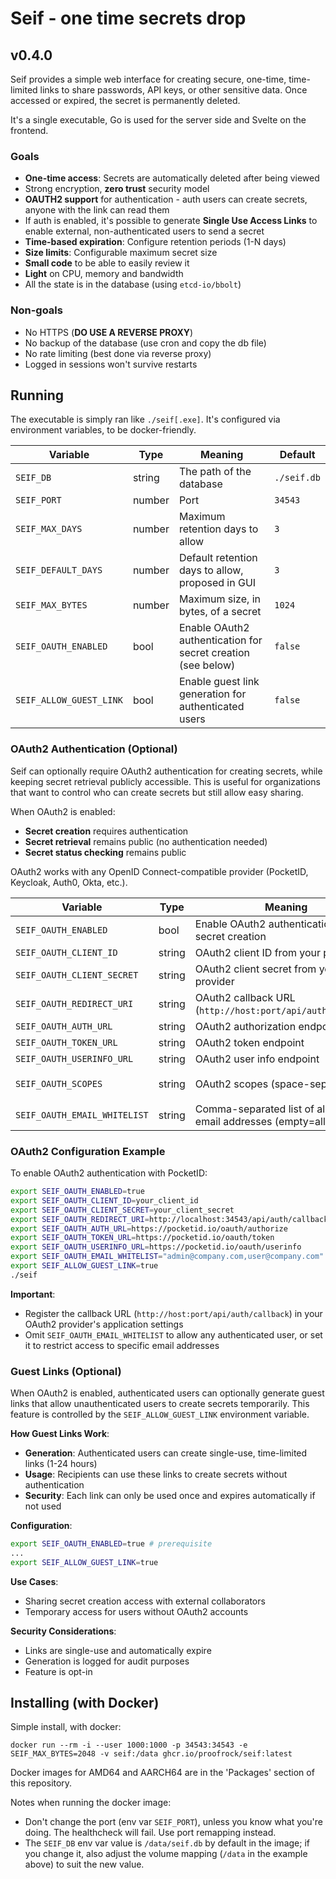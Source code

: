 # Seif - one time secrets drop

## v0.4.0

Seif provides a simple web interface for creating secure, one-time, time-limited links to share passwords, API keys, or other sensitive data. Once accessed or expired, the secret is permanently deleted.

It's a single executable, Go is used for the server side and Svelte on the frontend.

### Goals

- **One-time access**: Secrets are automatically deleted after being viewed
- Strong encryption, **zero trust** security model
- **OAUTH2 support** for authentication - auth users can create secrets, anyone with the link can read them
- If auth is enabled, it's possible to generate **Single Use Access Links** to enable external, non-authenticated users to send a secret
- **Time-based expiration**: Configure retention periods (1-N days)
- **Size limits**: Configurable maximum secret size
- **Small code** to be able to easily review it
- **Light** on CPU, memory and bandwidth
- All the state is in the database (using `etcd-io/bbolt`)

### Non-goals

- No HTTPS (__DO USE A REVERSE PROXY__)
- No backup of the database (use cron and copy the db file)
- No rate limiting (best done via reverse proxy)
- Logged in sessions won't survive restarts

## Running

The executable is simply ran like `./seif[.exe]`. It's configured via environment variables, to be docker-friendly.

| Variable                 | Type   | Meaning                                                      | Default     |
| ------------------------ | ------ | ------------------------------------------------------------ | ----------- |
| `SEIF_DB`                | string | The path of the database                                     | `./seif.db` |
| `SEIF_PORT`              | number | Port                                                         | `34543`     |
| `SEIF_MAX_DAYS`          | number | Maximum retention days to allow                              | `3`         |
| `SEIF_DEFAULT_DAYS`      | number | Default retention days to allow, proposed in GUI             | `3`         |
| `SEIF_MAX_BYTES`         | number | Maximum size, in bytes, of a secret                          | `1024`      |
| `SEIF_OAUTH_ENABLED`     | bool   | Enable OAuth2 authentication for secret creation (see below) | `false`     |
| `SEIF_ALLOW_GUEST_LINK`  | bool   | Enable guest link generation for authenticated users         | `false`     |

### OAuth2 Authentication (Optional)

Seif can optionally require OAuth2 authentication for creating secrets, while keeping secret retrieval publicly accessible. This is useful for organizations that want to control who can create secrets but still allow easy sharing.

When OAuth2 is enabled:
- **Secret creation** requires authentication
- **Secret retrieval** remains public (no authentication needed)
- **Secret status checking** remains public

OAuth2 works with any OpenID Connect-compatible provider (PocketID, Keycloak, Auth0, Okta, etc.).

| Variable                     | Type   | Meaning                                                           | Default                |
| ---------------------------- | ------ | ----------------------------------------------------------------- | ---------------------- |
| `SEIF_OAUTH_ENABLED`         | bool   | Enable OAuth2 authentication for secret creation                  | `false`                |
| `SEIF_OAUTH_CLIENT_ID`       | string | OAuth2 client ID from your provider                               | -                      |
| `SEIF_OAUTH_CLIENT_SECRET`   | string | OAuth2 client secret from your provider                           | -                      |
| `SEIF_OAUTH_REDIRECT_URI`    | string | OAuth2 callback URL (`http://host:port/api/auth/callback`)        | -                      |
| `SEIF_OAUTH_AUTH_URL`        | string | OAuth2 authorization endpoint                                     | -                      |
| `SEIF_OAUTH_TOKEN_URL`       | string | OAuth2 token endpoint                                             | -                      |
| `SEIF_OAUTH_USERINFO_URL`    | string | OAuth2 user info endpoint                                         | -                      |
| `SEIF_OAUTH_SCOPES`          | string | OAuth2 scopes (space-separated)                                   | `openid email profile` |
| `SEIF_OAUTH_EMAIL_WHITELIST` | string | Comma-separated list of allowed email addresses (empty=allow all) | -                      |

### OAuth2 Configuration Example

To enable OAuth2 authentication with PocketID:

```bash
export SEIF_OAUTH_ENABLED=true
export SEIF_OAUTH_CLIENT_ID=your_client_id
export SEIF_OAUTH_CLIENT_SECRET=your_client_secret
export SEIF_OAUTH_REDIRECT_URI=http://localhost:34543/api/auth/callback
export SEIF_OAUTH_AUTH_URL=https://pocketid.io/oauth/authorize
export SEIF_OAUTH_TOKEN_URL=https://pocketid.io/oauth/token
export SEIF_OAUTH_USERINFO_URL=https://pocketid.io/oauth/userinfo
export SEIF_OAUTH_EMAIL_WHITELIST="admin@company.com,user@company.com"
export SEIF_ALLOW_GUEST_LINK=true
./seif
```

**Important**:
- Register the callback URL (`http://host:port/api/auth/callback`) in your OAuth2 provider's application settings
- Omit `SEIF_OAUTH_EMAIL_WHITELIST` to allow any authenticated user, or set it to restrict access to specific email addresses

### Guest Links (Optional)

When OAuth2 is enabled, authenticated users can optionally generate guest links that allow unauthenticated users to create secrets temporarily. This feature is controlled by the `SEIF_ALLOW_GUEST_LINK` environment variable.

**How Guest Links Work**:
- **Generation**: Authenticated users can create single-use, time-limited links (1-24 hours)
- **Usage**: Recipients can use these links to create secrets without authentication
- **Security**: Each link can only be used once and expires automatically if not used

**Configuration**:
```bash
export SEIF_OAUTH_ENABLED=true # prerequisite
...
export SEIF_ALLOW_GUEST_LINK=true
```

**Use Cases**:
- Sharing secret creation access with external collaborators
- Temporary access for users without OAuth2 accounts

**Security Considerations**:
- Links are single-use and automatically expire
- Generation is logged for audit purposes
- Feature is opt-in

## Installing (with Docker)

Simple install, with docker:

`docker run --rm -i --user 1000:1000 -p 34543:34543 -e SEIF_MAX_BYTES=2048 -v seif:/data ghcr.io/proofrock/seif:latest`

Docker images for AMD64 and AARCH64 are in the 'Packages' section of this repository.

Notes when running the docker image:
- Don't change the port (env var `SEIF_PORT`), unless you know what you're doing. The healthcheck will fail. Use port remapping instead.
- The `SEIF_DB` env var value is `/data/seif.db` by default in the image; if you change it, also adjust the volume mapping (`/data` in the example above) to suit the new value.
